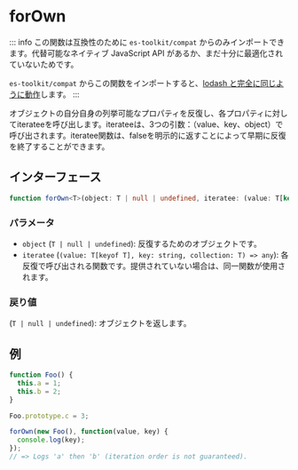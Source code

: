 # forOwn

::: info
この関数は互換性のために `es-toolkit/compat` からのみインポートできます。代替可能なネイティブ JavaScript API があるか、まだ十分に最適化されていないためです。

`es-toolkit/compat` からこの関数をインポートすると、[lodash と完全に同じように動作](../../../compatibility.md)します。
:::

オブジェクトの自分自身の列挙可能なプロパティを反復し、各プロパティに対してiterateeを呼び出します。iterateeは、3つの引数：（value、key、object）で呼び出されます。iteratee関数は、falseを明示的に返すことによって早期に反復を終了することができます。

## インターフェース

```typescript
function forOwn<T>(object: T | null | undefined, iteratee: (value: T[keyof T], key: string, collection: T) => any): T | null | undefined;
```

### パラメータ

- `object` (`T | null | undefined`): 反復するためのオブジェクトです。
- `iteratee` (`(value: T[keyof T], key: string, collection: T) => any`): 各反復で呼び出される関数です。提供されていない場合は、同一関数が使用されます。

### 戻り値

(`T | null | undefined`): オブジェクトを返します。

## 例

```typescript
function Foo() {
  this.a = 1;
  this.b = 2;
}

Foo.prototype.c = 3;

forOwn(new Foo(), function(value, key) {
  console.log(key);
});
// => Logs 'a' then 'b' (iteration order is not guaranteed).
```
